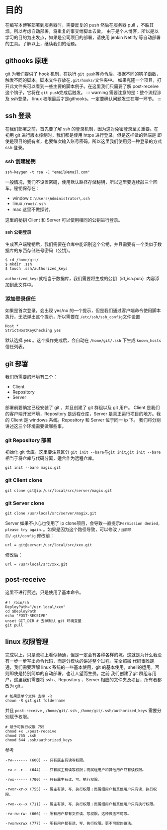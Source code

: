# 目的
在编写本博客部署到服务器时，需要反复的 push 然后在服务器 pull ，不胜其烦。所以考虑自动部署，将重复的事交给脚本去做。
由于是个人博客，所以是以学习的目的为出发点，如果是公司项目的部署，请使用 jenkin Netlify 等自动部署的工具。了解以上，继续我们的话题。
## githooks 原理
git 为我们提供了 hook 机制，在执行 ` git push `等命令后，根据不同的钩子函数，触发不同的脚本。脚本文件存放在` .git/hooks/ `文件夹中。
如果克隆一个项目，打开此文件夹可以看到一些主要的脚本例子。在这里我们只需要了解 post-receive 这个钩子，它将在 `git push`完成后触发。
::: warning
需要注意的是：整个流程涉及 ssh登录， linux 权限最后才是githooks。一定要确认问题发生在哪一环节。
:::
## ssh 登录
在我们部署之前，首先要了解 ssh 的登录机制，因为这对免密登录至关重要。在初用 git 进行版本控制时，我们都是使用 https 进行登录。但是这样做的弊端是
即使是项目的拥有者，也要每次输入账号密码。所以这里我们使用另一种登录的方式 ssh 登录。

### ssh 创建秘钥
```
ssh-keygen -t rsa -C "email@email.com"
```
一般情况，我们不设置密码，使用默认路径存储秘钥，所以这里要连续敲三个回车。秘钥保存在：
- window ` C:\Users\Administrator\.ssh `
- linux ` /root/.ssh `
- mac 这里不做探讨。

这里的秘钥 Client 和 Server 可以使用相同的公钥进行登录。
#### ssh 公钥登录
生成客户端秘钥后，我们需要在仓库中能识别这个公钥，并且需要有一个类似于数据库的东西存储账号密码（公钥）。
```
$ cd /home/git/
$ mkdir .ssh
$ touch .ssh/authorized_keys
```
` authorized_keys `就相当于数据库，我们需要将生成的公钥（id_isa.pub）内容添加到此文件中。
### 添加登录信任
如果是首次登录，会出现 yes/no 的一个提示，但是我们通过客户端命令使用脚本执行，无法弹出这个提示，所以需要在 ` /etc/ssh/ssh_config `文件设置
```
Host *
StrictHostKeyChecking yes
```
默认选择 yes 。这个操作完成后，会自动在 ` /home/git/.ssh ` 下生成 ` known_hosts `信任列表。
## git 部署
我们所需要的环境有三个：
- Client 
- Repository
- Server

部署前要确定已经安装了 git ，并且创建了 git 群组以及 git 用户。
Client 是我们的客户端开发环境，Repository 是远程仓库，Server 是真正运行项目的地方。我的 Client 是 windows 系统。Repository 和 Server 位于同一 ip 下。
我们将分别讲述这三个环境需要做哪些事。

### git Repository 部署
初始化 git 仓库。这里要注意区分 ` git init --bare `与` git init `,` git init --bare `相当于将仓库与代码分离，适合作为远程仓库。
```
git init --bare magix.git
```
### git Client clone
```
git clone git@ip:/usr/local/src/server/magix.git
```
### git Server clone
```
git clone /usr/local/src/server/magix.git
```
Server 如果不小心也使用了 ip clone项目，会导致一直提示` Permission denied, please try again. `。如果是因为这个路径导致，可以修改
` /当前项目/.git/config `
修改前：
```
url = git@server:/usr/local/src/xxx.git
```
修改后：
```
url = /usr/local/src/xxx.git
```
## post-receive
这里不进行赘述，只是使用了基本命令。
```
#！ /bin/sh
DeployPath="/usr.local/xxx"
cd $DeployPath
echo "POST-RECEIVE"
unset GIT_DIR # 去掉默认 git 环境变量
git pull
```
## linux 权限管理
完成以上，只是流程上看似畅通，但是一定会有各种各样的坑。这就是为什么我没有一步一步写出命令代码，而是分模块的讲述整个过程。完全照搬
代码很难跑通，我们需要理解 linux 系统的一些基本使用，git 的基本使用，shell的运用。否则即使是特别简单的自动部署，也让人望而生畏。之前
我们创建了git 群组与用户，这里我们需要将 ssh 、Repository 、Server 相应的文件夹及项目，所有者都改为 git 。
```
# 如果是单个文件 去掉 -R
chown -R git:git foldername
```
并且 ` post-receive ` , ` /home/git/.ssh ` , ` /home/git/.ssh/authorized_keys ` 需要分别赋予权限。
```
# 赋予可执行权限 755
chmod +x ./post-receive
chmod 755 .ssh
chmod 644 .ssh/authorized_keys
```
参考
```
-rw------- (600) -- 只有属主有读写权限。

-rw-r--r-- (644) -- 只有属主有读写权限；而属组用户和其他用户只有读权限。

-rwx------ (700) -- 只有属主有读、写、执行权限。

-rwxr-xr-x (755) -- 属主有读、写、执行权限；而属组用户和其他用户只有读、执行权限。

-rwx--x--x (711) -- 属主有读、写、执行权限；而属组用户和其他用户只有执行权限。

-rw-rw-rw- (666) -- 所有用户都有文件读、写权限。这种做法不可取。

-rwxrwxrwx (777) -- 所有用户都有读、写、执行权限。更不可取的做法。
```